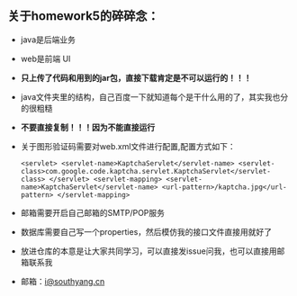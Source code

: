 ## 关于homework5的碎碎念：

- java是后端业务

- web是前端 UI

- **只上传了代码和用到的jar包，直接下载肯定是不可以运行的！！！**

- java文件夹里的结构，自己百度一下就知道每个是干什么用的了，其实我也分的很粗糙

- **不要直接复制！！！因为不能直接运行**

- 关于图形验证码需要对web.xml文件进行配置,配置方式如下：

  `<servlet>
          <servlet-name>KaptchaServlet</servlet-name>
          <servlet-class>com.google.code.kaptcha.servlet.KaptchaServlet</servlet-class>
      </servlet>
      <servlet-mapping>
          <servlet-name>KaptchaServlet</servlet-name>
          <url-pattern>/kaptcha.jpg</url-pattern>
      </servlet-mapping>`

- 邮箱需要开启自己邮箱的SMTP/POP服务
- 数据库需要自己写一个properties，然后模仿我的接口文件直接用就好了
- 放进仓库的本意是让大家共同学习，可以直接发issue问我，也可以直接用邮箱联系我
- 邮箱：i@southyang.cn